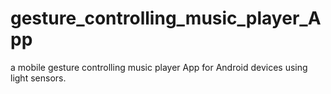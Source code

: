 # gesture_controlling_music_player_App
 a mobile gesture controlling music player App for Android devices using light sensors.
